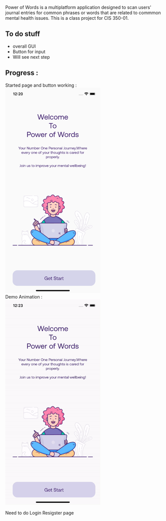 Power of Words is a multiplatform application designed to scan users' journal entries for common phrases or words that are related to commmon mental health issues. This is a class project for CIS 350-01.
<h2> To do stuff </h2>
<ul>
<li>overall GUI</li>
<li>Button for input</li>
<li>Will see next step</li></ul>

<h2>Progress : </h2>
<p>Started page and button working : </br>
  <img src="pic/getstart.png" width="300" height="648"></br>
  Demo Animation :</br>
  <img src="pic/demo.gif" width="300" height="648"></br>
</p>
<p>Need to do Login Resigster page </p>